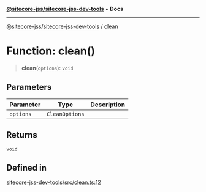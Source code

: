 [**@sitecore-jss/sitecore-jss-dev-tools**](../README.md) • **Docs**

***

[@sitecore-jss/sitecore-jss-dev-tools](../README.md) / clean

# Function: clean()

> **clean**(`options`): `void`

## Parameters

| Parameter | Type | Description |
| ------ | ------ | ------ |
| `options` | `CleanOptions` |  |

## Returns

`void`

## Defined in

[sitecore-jss-dev-tools/src/clean.ts:12](https://github.com/Sitecore/jss/blob/e846f486ba4fde6c8c1b45e6e57475c6839dad97/packages/sitecore-jss-dev-tools/src/clean.ts#L12)
